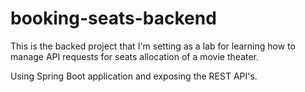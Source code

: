 # booking-seats-backend

This is the backed project that I'm setting as a lab for learning how to manage API requests for seats allocation of a movie theater.

Using Spring Boot application and exposing the REST API's.
